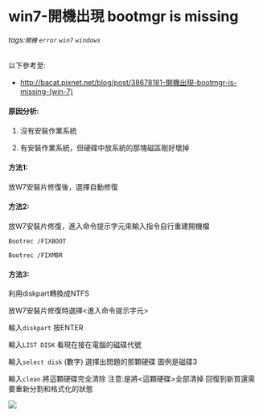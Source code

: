 # win7-開機出現 bootmgr is missing
###### tags:`開機` `error` `win7` `windows`

以下參考至:
 - http://bacat.pixnet.net/blog/post/38678181-開機出現-bootmgr-is-missing-(win-7)

#### 原因分析:

1. 沒有安裝作業系統

2. 有安裝作業系統，但硬碟中放系統的那塊磁區剛好壞掉

#### 方法1:

放W7安裝片修復後，選擇自動修復

#### 方法2:

放W7安裝片修復，進入命令提示字元來輸入指令自行重建開機檔

```
Bootrec /FIXBOOT

Bootrec /FIXMBR
```

#### 方法3:

利用diskpart轉換成NTFS

放W7安裝片修復時選擇<進入命令提示字元>

輸入`diskpart` 按ENTER

輸入`LIST DISK` 看現在接在電腦的磁碟代號

輸入`select disk` (數字) 選擇出問題的那顆硬碟 圖例是磁碟3

輸入`clean` 將這顆硬碟完全清除 注意:是將<這顆硬碟>全部清掉 回復到新買還需要重新分割和格式化的狀態

![](https://lh5.googleusercontent.com/maciYYIfEhRjxSL-sRCD7cVQEN31qO-lsCgB2cLBW9CApWdDV1AWGh_-_CeAxVaHvZ81AoKfkdx-LDiIbN9YY_pOwnj42udyNEZuOKUoPgqpNuDywfsFxAOe-HJ19iZTFIJ7B2B1)